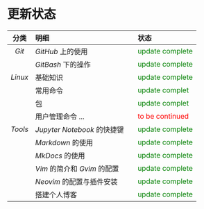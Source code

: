 # 更新状态

| 分类 | 明细 |  | 状态 |
| :---: | :--- | :--- | :--- |
| *Git* | *GitHub* 上的使用 |   | <font color="green">update complete</font> |
|       | *GitBash* 下的操作 |  | <font color="green">update complete</font> |
| *Linux* | 基础知识 |          | <font color="green">update complete</font> |
|         | 常用命令 |          | <font color="green">update complet</font> |
|         | 包 |               | <font color="green">update complet</font> |
|         | 用户管理命令 ... |  | <font color="red">to be continued</font> |
| *Tools* | *Jupyter Notebook* 的快捷键 |  | <font color="green">update complete</font> |
|         | *Markdown* 的使用 |            | <font color="green">update complete</font> |
|         | *MkDocs* 的使用 |              | <font color="green">update complete</font> |
|         | *Vim* 的简介和 *Gvim* 的配置 |          | <font color="green">update complete</font> |
|         | *Neovim* 的配置与插件安装 |          | <font color="green">update complete</font> |
|         | 搭建个人博客 |                  | <font color="green">update complete</font> |
